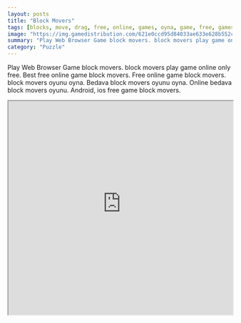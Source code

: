 ```yaml
---
layout: posts
title: "Block Movers"
tags: [blocks, move, drag, free, online, games, oyna, game, free, games, play, play, games]
image: "https://img.gamedistribution.com/621e0ccd95d84033ae633e628b552cac.jpg"
summary: "Play Web Browser Game block movers. block movers play game online only free. Best free online game block movers. Free online game block movers. block movers oyunu oyna. Bedava block movers oyunu oyna. Online bedava block movers oyunu. Android, ios free game block movers."
category: "Puzzle"
---
```


Play Web Browser Game block movers. block movers play game online only free. Best free online game block movers. Free online game block movers. block movers oyunu oyna. Bedava block movers oyunu oyna. Online bedava block movers oyunu. Android, ios free game block movers.

<iframe width="100%" height="480px;" src="https://html5.gamedistribution.com/621e0ccd95d84033ae633e628b552cac/"></iframe>